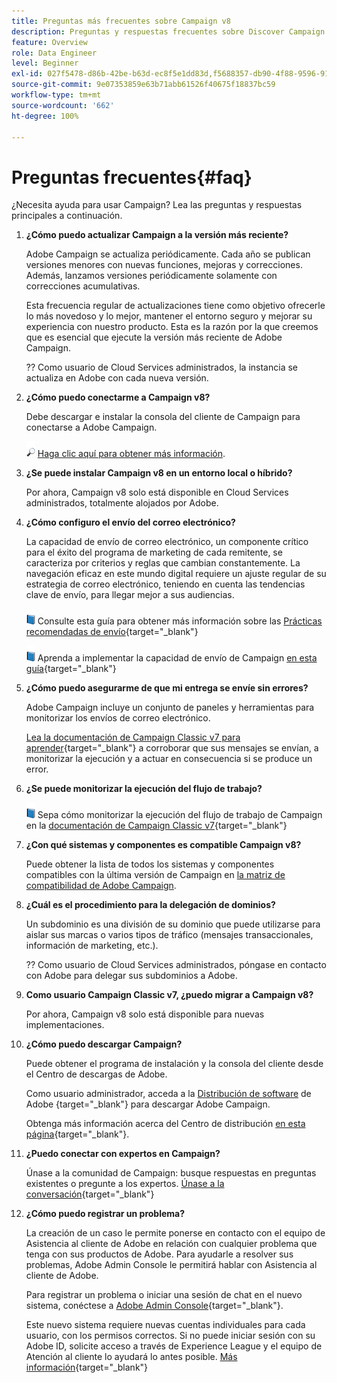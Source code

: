 ```yaml
---
title: Preguntas más frecuentes sobre Campaign v8
description: Preguntas y respuestas frecuentes sobre Discover Campaign
feature: Overview
role: Data Engineer
level: Beginner
exl-id: 027f5478-d86b-42be-b63d-ec8f5e1dd83d,f5688357-db90-4f88-9596-91e9d0a20d75
source-git-commit: 9e07353859e63b71abb61526f40675f18837bc59
workflow-type: tm+mt
source-wordcount: '662'
ht-degree: 100%

---
```


# Preguntas frecuentes{#faq}

¿Necesita ayuda para usar Campaign? Lea las preguntas y respuestas principales a continuación.

1. **¿Cómo puedo actualizar Campaign a la versión más reciente?**

   Adobe Campaign se actualiza periódicamente. Cada año se publican versiones menores con nuevas funciones, mejoras y correcciones. Además, lanzamos versiones periódicamente solamente con correcciones acumulativas.

   Esta frecuencia regular de actualizaciones tiene como objetivo ofrecerle lo más novedoso y lo mejor, mantener el entorno seguro y mejorar su experiencia con nuestro producto. Esta es la razón por la que creemos que es esencial que ejecute la versión más reciente de Adobe Campaign.

   ?? Como usuario de Cloud Services administrados, la instancia se actualiza en Adobe con cada nueva versión.

1. **¿Cómo puedo conectarme a Campaign v8?**

   Debe descargar e instalar la consola del cliente de Campaign para conectarse a Adobe Campaign.

   ![](../assets/do-not-localize/glass.png) [Haga clic aquí para obtener más información](connect.md).

1. **¿Se puede instalar Campaign v8 en un entorno local o híbrido?**

   Por ahora, Campaign v8 solo está disponible en Cloud Services administrados, totalmente alojados por Adobe.

1. **¿Cómo configuro el envío del correo electrónico?**

   La capacidad de envío de correo electrónico, un componente crítico para el éxito del programa de marketing de cada remitente, se caracteriza por criterios y reglas que cambian constantemente. La navegación eficaz en este mundo digital requiere un ajuste regular de su estrategia de correo electrónico, teniendo en cuenta las tendencias clave de envío, para llegar mejor a sus audiencias.

   ![](../assets/do-not-localize/book.png) Consulte esta guía para obtener más información sobre las [Prácticas recomendadas de envío](https://experienceleague.adobe.com/docs/deliverability-learn/deliverability-best-practice-guide/introduction.html?lang=es){target=&quot;_blank&quot;}

   ![](../assets/do-not-localize/book.png) Aprenda a implementar la capacidad de envío de Campaign [en esta guía](https://experienceleague.adobe.com/docs/deliverability-learn/deliverability-best-practice-guide/additional-resources/general-resources.html?lang=es){target=&quot;_blank&quot;}

1. **¿Cómo puedo asegurarme de que mi entrega se envíe sin errores?**

   Adobe Campaign incluye un conjunto de paneles y herramientas para monitorizar los envíos de correo electrónico.

   [Lea la documentación de Campaign Classic v7 para aprender](https://experienceleague.adobe.com/docs/campaign-classic/using/sending-messages/monitoring-deliveries/about-delivery-monitoring.html?lang=es){target=&quot;_blank&quot;} a corroborar que sus mensajes se envían, a monitorizar la ejecución y a actuar en consecuencia si se produce un error.

1. **¿Se puede monitorizar la ejecución del flujo de trabajo?**

   ![](../assets/do-not-localize/book.png) Sepa cómo monitorizar la ejecución del flujo de trabajo de Campaign en la [documentación de Campaign Classic v7](https://experienceleague.adobe.com/docs/campaign-classic/using/automating-with-workflows/executing-a-workflow/starting-a-workflow.html?lang=es){target=&quot;_blank&quot;}

1. **¿Con qué sistemas y componentes es compatible Campaign v8?**

   Puede obtener la lista de todos los sistemas y componentes compatibles con la última versión de Campaign en [la matriz de compatibilidad de Adobe Campaign](compatibility-matrix.md).

1. **¿Cuál es el procedimiento para la delegación de dominios?**

   Un subdominio es una división de su dominio que puede utilizarse para aislar sus marcas o varios tipos de tráfico (mensajes transaccionales, información de marketing, etc.).

   ?? Como usuario de Cloud Services administrados, póngase en contacto con Adobe para delegar sus subdominios a Adobe.

1. **Como usuario Campaign Classic v7, ¿puedo migrar a Campaign v8?**

   Por ahora, Campaign v8 solo está disponible para nuevas implementaciones.

1. **¿Cómo puedo descargar Campaign?**

   Puede obtener el programa de instalación y la consola del cliente desde el Centro de descargas de Adobe.

   Como usuario administrador, acceda a la [Distribución de software](https://experience.adobe.com/#/downloads/content/software-distribution/es/campaign.html) de Adobe {target=&quot;_blank&quot;} para descargar Adobe Campaign.

   Obtenga más información acerca del Centro de distribución [en esta página](https://experienceleague.adobe.com/docs/experience-cloud/software-distribution/home.html?lang=es){target=&quot;_blank&quot;}.

1. **¿Puedo conectar con expertos en Campaign?**

   Únase a la comunidad de Campaign: busque respuestas en preguntas existentes o pregunte a los expertos. [Únase a la conversación](https://experienceleaguecommunities.adobe.com/t5/adobe-campaign-classic/ct-p/adobe-campaign-classic-community){target=&quot;_blank&quot;}


1. **¿Cómo puedo registrar un problema?**

   La creación de un caso le permite ponerse en contacto con el equipo de Asistencia al cliente de Adobe en relación con cualquier problema que tenga con sus productos de Adobe. Para ayudarle a resolver sus problemas, Adobe Admin Console le permitirá hablar con Asistencia al cliente de Adobe.

   Para registrar un problema o iniciar una sesión de chat en el nuevo sistema, conéctese a [Adobe Admin Console](https://adminConsole.adobe.com/overview){target=&quot;_blank&quot;}.

   Este nuevo sistema requiere nuevas cuentas individuales para cada usuario, con los permisos correctos. Si no puede iniciar sesión con su Adobe ID, solicite acceso a través de Experience League y el equipo de Atención al cliente lo ayudará lo antes posible. [Más información](https://helpx.adobe.com/es/enterprise/admin-guide.html/enterprise/using/support-for-experience-cloud.ug.html){target=&quot;_blank&quot;}
